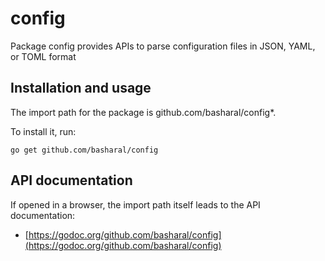 # config
Package config provides APIs to parse configuration files in JSON, YAML, or TOML format

Installation and usage
----------------------

The import path for the package is github.com/basharal/config*.

To install it, run:

    go get github.com/basharal/config

API documentation
-----------------

If opened in a browser, the import path itself leads to the API documentation:

  * [https://godoc.org/github.com/basharal/config](https://godoc.org/github.com/basharal/config)
